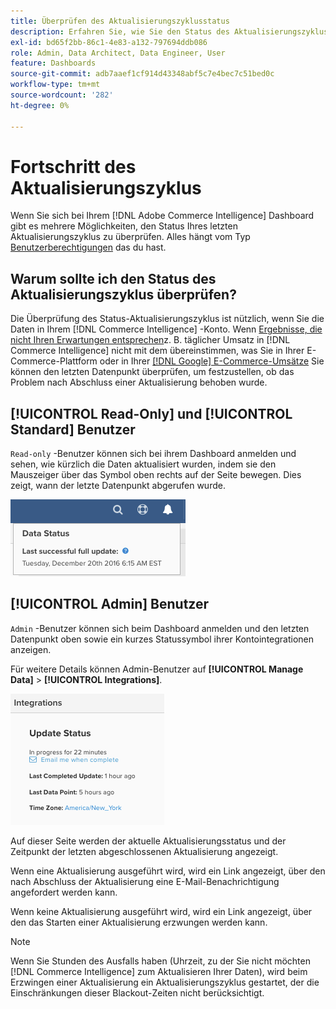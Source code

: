 ```yaml
---
title: Überprüfen des Aktualisierungszyklusstatus
description: Erfahren Sie, wie Sie den Status des Aktualisierungszyklus überprüfen.
exl-id: bd65f2bb-86c1-4e83-a132-797694ddb086
role: Admin, Data Architect, Data Engineer, User
feature: Dashboards
source-git-commit: adb7aaef1cf914d43348abf5c7e4bec7c51bed0c
workflow-type: tm+mt
source-wordcount: '282'
ht-degree: 0%

---
```


# Fortschritt des Aktualisierungszyklus

Wenn Sie sich bei Ihrem [!DNL Adobe Commerce Intelligence] Dashboard gibt es mehrere Möglichkeiten, den Status Ihres letzten Aktualisierungszyklus zu überprüfen. Alles hängt vom Typ [Benutzerberechtigungen](../administrator/user-management/user-management.md) das du hast.

## Warum sollte ich den Status des Aktualisierungszyklus überprüfen?

Die Überprüfung des Status-Aktualisierungszyklus ist nützlich, wenn Sie die Daten in Ihrem [!DNL Commerce Intelligence] -Konto. Wenn [Ergebnisse, die nicht Ihren Erwartungen entsprechen](../data-analyst/data-warehouse-mgr/data-and-updates-faq.md)z. B. täglicher Umsatz in [!DNL Commerce Intelligence] nicht mit dem übereinstimmen, was Sie in Ihrer E-Commerce-Plattform oder in Ihrer [[!DNL Google] E-Commerce-Umsätze](https://experienceleague.adobe.com/docs/commerce-knowledge-base/kb/troubleshooting/miscellaneous/diagnosing-google-ecommerce-revenue-discrepancies.html) Sie können den letzten Datenpunkt überprüfen, um festzustellen, ob das Problem nach Abschluss einer Aktualisierung behoben wurde.

## [!UICONTROL Read-Only] und [!UICONTROL Standard] Benutzer

`Read-only` -Benutzer können sich bei ihrem Dashboard anmelden und sehen, wie kürzlich die Daten aktualisiert wurden, indem sie den Mauszeiger über das Symbol oben rechts auf der Seite bewegen. Dies zeigt, wann der letzte Datenpunkt abgerufen wurde.

![](../../mbi/assets/last-success-data.png)

## [!UICONTROL Admin] Benutzer

`Admin` -Benutzer können sich beim Dashboard anmelden und den letzten Datenpunkt oben sowie ein kurzes Statussymbol ihrer Kontointegrationen anzeigen.

Für weitere Details können Admin-Benutzer auf **[!UICONTROL Manage Data]** > **[!UICONTROL Integrations]**.

![](../../mbi/assets/detail-manage-data-integrations.png)

Auf dieser Seite werden der aktuelle Aktualisierungsstatus und der Zeitpunkt der letzten abgeschlossenen Aktualisierung angezeigt.

Wenn eine Aktualisierung ausgeführt wird, wird ein Link angezeigt, über den nach Abschluss der Aktualisierung eine E-Mail-Benachrichtigung angefordert werden kann.

Wenn keine Aktualisierung ausgeführt wird, wird ein Link angezeigt, über den das Starten einer Aktualisierung erzwungen werden kann.

>[!NOTE]
>
>Wenn Sie Stunden des Ausfalls haben (Uhrzeit, zu der Sie nicht möchten [!DNL Commerce Intelligence] zum Aktualisieren Ihrer Daten), wird beim Erzwingen einer Aktualisierung ein Aktualisierungszyklus gestartet, der die Einschränkungen dieser Blackout-Zeiten nicht berücksichtigt.
